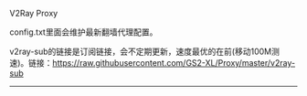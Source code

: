 V2Ray Proxy

config.txt里面会维护最新翻墙代理配置。

v2ray-sub的链接是订阅链接，会不定期更新，速度最优的在前(移动100M测速)。链接：https://raw.githubusercontent.com/GS2-XL/Proxy/master/v2ray-sub

--------------------------------------------------------------------------------------------

